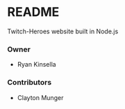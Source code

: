 # README #

Twitch-Heroes website built in Node.js


### Owner ###
* Ryan Kinsella

### Contributors ###
* Clayton Munger